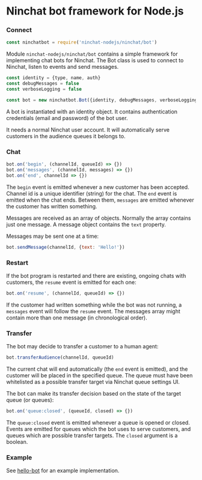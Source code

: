 # Ninchat bot framework for Node.js


### Connect

```js
const ninchatbot = require('ninchat-nodejs/ninchat/bot')
```

Module `ninchat-nodejs/ninchat/bot` contains a simple framework for
implementing chat bots for Ninchat.  The Bot class is used to connect to
Ninchat, listen to events and send messages.

```js
const identity = {type, name, auth}
const debugMessages = false
const verboseLogging = false

const bot = new ninchatbot.Bot({identity, debugMessages, verboseLogging})
```

A bot is instantiated with an identity object.  It contains authentication
credentials (email and password) of the bot user.

It needs a normal Ninchat user account.  It will automatically serve customers
in the audience queues it belongs to.


### Chat

```js
bot.on('begin', (channelId, queueId) => {})
bot.on('messages', (channelId, messages) => {})
bot.on('end', channelId => {})
```

The `begin` event is emitted whenever a new customer has been accepted.
Channel id is a unique identifier (string) for the chat.  The `end` event is
emitted when the chat ends.  Between them, `messages` are emitted whenever the
customer has written something.

Messages are received as an array of objects.  Normally the array contains just
one message.  A message object contains the `text` property.

Messages may be sent one at a time:

```js
bot.sendMessage(channelId, {text: 'Hello!'})
```


### Restart

If the bot program is restarted and there are existing, ongoing chats with
customers, the `resume` event is emitted for each one:

```js
bot.on('resume', (channelId, queueId) => {})
```

If the customer had written something while the bot was not running, a
`messages` event will follow the `resume` event.  The messages array might
contain more than one message (in chronological order).


### Transfer

The bot may decide to transfer a customer to a human agent:

```js
bot.transferAudience(channelId, queueId)
```

The current chat will end automatically (the `end` event is emitted), and the
customer will be placed in the specified queue.  The queue must have been
whitelisted as a possible transfer target via Ninchat queue settings UI.

The bot can make its transfer decision based on the state of the target queue
(or queues):

```js
bot.on('queue:closed', (queueId, closed) => {})
```

The `queue:closed` event is emitted whenever a queue is opened or closed.
Events are emitted for queues which the bot uses to serve customers, and queues
which are possible transfer targets.  The `closed` argument is a boolean.


### Example

See [hello-bot](https://github.com/ninchat/hello-bot/tree/nodejs) for an
example implementation.


